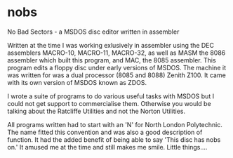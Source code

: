 # nobs
No Bad Sectors - a MSDOS disc editor written in assembler

Written at the time I was working exlusively in assembler using the DEC assemblers MACRO-10, MACRO-11, MACRO-32, as well as MASM the 8086 assembler which built this program, and MAC, the 8085 assembler. This program edits a floppy disc under early versions of MSDOS. The machine it was written for was a dual processor (8085 and 8088) Zenith Z100. It came with its own version of MSDOS known as ZDOS.

I wrote a suite of programs to do various useful tasks with MSDOS but I could not get support to commercialise them. Otherwise you would be talking about the Ratcliffe Utilities and not the Norton Utilities.

All programs written had to start with an 'N' for North London Polytechnic. The name fitted this convention and was also a good description of function. It had the added benefit of being able to say 'This disc has nobs on.' It amused me at the time and still makes me smile. Little things....
